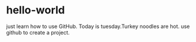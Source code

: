 # hello-world
just learn how to use GitHub.
Today is tuesday.Turkey noodles are hot.
use github to create a project. 
